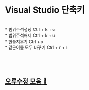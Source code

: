 
# Visual Studio 단축키
<br>
* 범위주석설정 Ctrl + k + c <br>
* 범위주석해제 Ctrl + k + u <br>
* 한줄지우기 Ctrl + x <br>
* 같은이름 모두 바꾸기 Ctrl + r + r <br>

#
<br>

## [오류수정 모음 📜](https://hyon-il.notion.site/cc660a4dfb95454993c3f7479e7c30c5)
